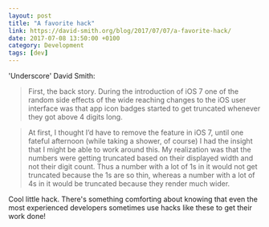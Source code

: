 ```yaml
---
layout: post
title: "A favorite hack"
link: https://david-smith.org/blog/2017/07/07/a-favorite-hack/
date: 2017-07-08 13:50:00 +0100
category: Development
tags: [dev]
---
```


'Underscore' David Smith: 

>First, the back story. During the introduction of iOS 7 one of the random side effects of the wide reaching changes to the iOS user interface was that app icon badges started to get truncated whenever they got above 4 digits long.

>At first, I thought I’d have to remove the feature in iOS 7, until one fateful afternoon (while taking a shower, of course) I had the insight that I might be able to work around this. My realization was that the numbers were getting truncated based on their displayed width and not their digit count. Thus a number with a lot of 1s in it would not get truncated because the 1s are so thin, whereas a number with a lot of 4s in it would be truncated because they render much wider.

Cool little hack. There's something comforting about knowing that even the most experienced developers sometimes use hacks like these to get their work done!
